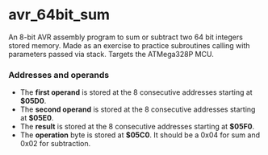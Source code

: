 # avr_64bit_sum
An 8-bit AVR assembly program to sum or subtract two 64 bit integers stored memory. Made as an exercise to practice subroutines calling with parameters passed via stack.
Targets the ATMega328P MCU.

### Addresses and operands
- The **first operand** is stored at the 8 consecutive addresses starting at **$05D0**.
- The **second operand** is stored at the 8 consecutive addresses starting at **$05E0**.
- The **result** is stored at the 8 consecutive addresses starting at **$05F0**.
- The **operation** byte is stored at **$05C0**. It should be a 0x04 for sum and 0x02 for subtraction.
